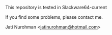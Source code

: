 This repository is tested in Slackware64-current

If you find some problems, please contact me.

Jati Nurohman <<jatinurohman@hotmail.com>>

